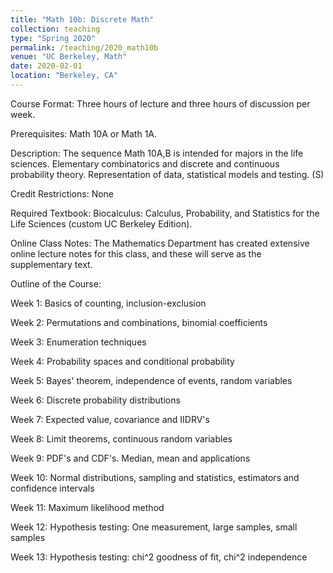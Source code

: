 ```yaml
---
title: "Math 10b: Discrete Math"
collection: teaching
type: "Spring 2020"
permalink: /teaching/2020_math10b
venue: "UC Berkeley, Math"
date: 2020-02-01
location: "Berkeley, CA"
---
```


Course Format: Three hours of lecture and three hours of discussion per week.

Prerequisites: Math 10A or Math 1A.

Description: The sequence Math 10A,B is intended for majors in the life sciences. Elementary combinatorics and discrete and continuous probability theory.  Representation of data, statistical models and testing. (S)

Credit Restrictions: None

Required Textbook: Biocalculus: Calculus, Probability, and Statistics for the Life Sciences (custom UC Berkeley Edition).

Online Class Notes: The Mathematics Department has created extensive online lecture notes for this class, and these will serve as the supplementary text.

Outline of the Course:

Week 1: Basics of counting, inclusion-exclusion

Week 2: Permutations and combinations, binomial coefficients

Week 3: Enumeration techniques

Week 4: Probability spaces and conditional probability

Week 5: Bayes' theorem, independence of events, random variables

Week 6: Discrete probability distributions

Week 7: Expected value, covariance and IIDRV's

Week 8: Limit theorems, continuous random variables

Week 9: PDF's and CDF's. Median, mean and applications

Week 10: Normal distributions, sampling and statistics, estimators and confidence intervals

Week 11: Maximum likelihood method

Week 12: Hypothesis testing: One measurement, large samples, small samples

Week 13: Hypothesis testing: chi^2 goodness of fit, chi^2 independence

```python

```
